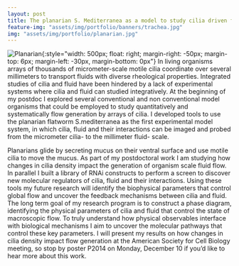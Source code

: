 ```yaml
---
layout: post
title: The planarian S. Mediterranea as a model to study cilia driven flows
feature-img: "assets/img/portfolio/banners/trachea.jpg"
img: "assets/img/portfolio/planarian.jpg"
---
```


![Planarian](../assets/img/portfolio/planarian.gif){:style="width: 500px; float: right; margin-right: -50px; margin-top: 6px; margin-left: -30px, margin-bottom: 0px"}
In living organisms arrays of thousands of micrometer-scale motile cilia coordinate over several millimeters to transport fluids with diverse rheological properties. Integrated studies of cilia and fluid have been hindered by a lack of experimental systems where cilia and fluid can studied integratively. At the beginning of my postdoc I explored several conventional and non conventional model organisms that could be employed to study quantitatively and systematically flow generation by arrays of cilia. I developed tools to use the planarian flatworm S.mediterranea as the first experimental model system, in which cilia, fluid and their interactions can be imaged and probed from the micrometer cilia- to the millimeter fluid- scale. 

Planarians glide by secreting mucus on their ventral surface and use motile cilia to move the mucus. As part of my postdoctoral work I am studying how changes in cilia density impact the generation of organism scale fluid flow. In parallel I built a library of RNAi constructs to perform a screen to discover new molecular regulators of cilia, fluid and their interactions. Using these tools my future research  will identify the biophysical parameters that control global flow and uncover the feedback mechanisms between cilia and fluid. The long term goal of my research program is to construct a phase diagram, identifying the physical parameters of cilia and fluid that control the state of macroscopic flow. To truly understand how physical observables interface with biological mechanisms I aim to uncover the molecular pathways that control these key parameters. 
I will present my results on how changes in cilia density impact flow generation at the American Society for Cell Biology meeting, so stop by poster P2014 on Monday, December 10 if you’d like to hear more about this work.
